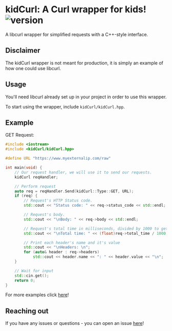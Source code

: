 # kidCurl: A Curl wrapper for kids! ![version](https://img.shields.io/github/v/release/kid0h/kidCurl)
A libcurl wrapper for simplified requests with a C++-style interface.

## Disclaimer
The kidCurl wrapper is not meant for production, it is simply an example of how one could use libcurl.

## Usage
You'll need libcurl already set up in your project in order to use this wrapper.

To start using the wrapper, include `kidCurl/kidCurl.hpp`.
## Example
GET Request:
```c++
#include <iostream>
#include <kidCurl/kidCurl.hpp>

#define URL "https://www.myexternalip.com/raw"

int main(void) {
	// Our request handler, we will use it to send our requests.
	kidCurl reqHandler;

	// Perform request
	auto req = reqHandler.Send(kidCurl::Type::GET, URL);
	if (req) {
		// Request's HTTP Status code.
		std::cout << "Status code: " << req->status_code << std::endl;	

		// Request's body.				
		std::cout << "\nBody: " << req->body << std::endl;			

		// Request's total time in milliseconds, divided by 1000 to get the value in seconds.					
		std::cout << "\nTotal time: " << (float)req->total_time / 1000 << std::endl;	

		// Print each header's name and it's value
		std::cout << "\nHeaders: \n";
		for (auto& header : req->headers)												
			std::cout << header.name << ": " << header.value << "\n";
	}

	// Wait for input
	std::cin.get();
	return 0;
}
```
For more examples click [here](examples/)!

## Reaching out
If you have any issues or questions - you can open an issue [here](https://github.com/Kid0h/kidCurl/issues/new)!
